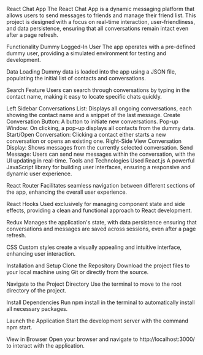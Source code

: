 React Chat App
The React Chat App is a dynamic messaging platform that allows users to send messages to friends and manage their friend list. This project is designed with a focus on real-time interaction, user-friendliness, and data persistence, ensuring that all conversations remain intact even after a page refresh.

Functionality
Dummy Logged-In User
The app operates with a pre-defined dummy user, providing a simulated environment for testing and development.

Data Loading
Dummy data is loaded into the app using a JSON file, populating the initial list of contacts and conversations.

Search Feature
Users can search through conversations by typing in the contact name, making it easy to locate specific chats quickly.

Left Sidebar
Conversations List: Displays all ongoing conversations, each showing the contact name and a snippet of the last message.
Create Conversation Button: A button to initiate new conversations.
Pop-up Window: On clicking, a pop-up displays all contacts from the dummy data.
Start/Open Conversation: Clicking a contact either starts a new conversation or opens an existing one.
Right-Side View
Conversation Display: Shows messages from the currently selected conversation.
Send Message: Users can send new messages within the conversation, with the UI updating in real-time.
Tools and Technologies Used
React.js
A powerful JavaScript library for building user interfaces, ensuring a responsive and dynamic user experience.

React Router
Facilitates seamless navigation between different sections of the app, enhancing the overall user experience.

React Hooks
Used exclusively for managing component state and side effects, providing a clean and functional approach to React development.

Redux
Manages the application's state, with data persistence ensuring that conversations and messages are saved across sessions, even after a page refresh.

CSS
Custom styles create a visually appealing and intuitive interface, enhancing user interaction.

Installation and Setup
Clone the Repository
Download the project files to your local machine using Git or directly from the source.

Navigate to the Project Directory
Use the terminal to move to the root directory of the project.

Install Dependencies
Run npm install in the terminal to automatically install all necessary packages.

Launch the Application
Start the development server with the command npm start.

View in Browser
Open your browser and navigate to http://localhost:3000/ to interact with the application.


